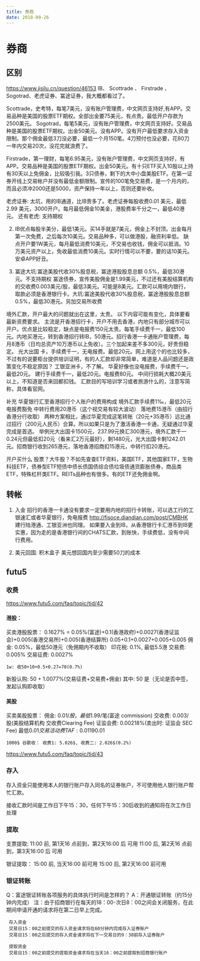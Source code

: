 ```yaml
---
title: 券商
date: 2018-09-26
---
```

# 券商

## 区别
https://www.jisilu.cn/question/46153
IB、 Scottrade 、 Firstrade 、Sogotrad、老虎证券、冨途证券，我大概都看过了。

Scottrade，史考特，每笔7美元，没有账户管理费，中文网页支持好,有APP。交易品种是美国的股票ETF期权。全部出金要75美元，有点贵。最低开户存款为2500美元。
Sogotrad，每笔5美元，没有账户管理费，中文网页支持好。交易品种是美国的股票ETF期权。出金50美元。没有APP。没有开户最低要求存入资金限制。那个佣金最低3刀没必要，最低一个月150笔。4刀预付也没必要，花80刀一年内交易20次，没花完就浪费了。

Firstrade，第一理财，每笔6.95美元，没有账户管理费，中文网页支持好，有APP。交易品种是美国的股票ETF期权。出金50美元。有十只ETF买入10股以上持有30天以上免佣金，比较吸引我。3只债券，剩下的大中小盘美股ETF。在第一证券开线上交易帐户并没有最低金额限制。宣传的100笔免交易费，是一个月内的，而且必须冲2000还是5000，资产保持一年以上，否则还要补收。


老虎证券: 太坑，用的IB通道，比IB贵多了。老虎证券每股收费0.01 美元，最低2.99 美元，3000开户。每月最低佣金10美金，港股费率千分之一，最低40港元。
还有老虎: 支持期权


2. IB优点每股半美分，最低1美元。买14手就是7美元，佣金上不封顶。出金每月第一次免费，之后每次10美元。交易品种多，可以做港股，融资利率低。
缺点开户要1W美元，每月最低消费10美元，不交易也收钱，佣金可以抵消。10万美元资产以上，免收最低消费10美元。实时行情可以不要，要的话10美元。安卓APP好丑。

3. 冨途大坑:冨途美股代收30%股息税，冨途港股股息总额 0.5%，最低30港元。不支持期权
冨途债券，宣传美股佣金是1.99美元，不过还有美股结算机构的交收费0.003美元/股，最低3美元。可能是8美元。汇款可以用境内银行，取款必须是香港银行卡。大坑:冨途美股代收30%股息税，冨途港股股息总额 0.5%，最低30港元。另加交易所收费


境外汇款，开户最大的问题就出在这里，太贵。
以下内容可能有变化，具体要看最新资费要求。
主流是开香港招行卡，开户不用去香港，内地只有部分城市可以开户。优点是比较稳定，缺点是电报费150元太贵。每笔手续费千一，最低100元。内地买港元，转到香港招行转IB，50港元。招行香港一卡通账户管理费，每月8港币（日均总资产10万港币以上免收）。三个加起来差不多300元，好贵但稳定。
光大出国 卡，手续费千一，无电报费。最低20元。网上用这个的也比较多，不过有的说要柜台提供培训证明，有的人汇款却非常简单，难道是人品问题还是政策变化不稳定原因？
工银亚洲卡，不了解。
华夏好像也没电报费，手续费千一。最低20元。
建行手续费千一，最低20元。电报费80元。
中间行损耗大概20美元以上，不知道是否来回都扣钱。
汇款目的写培训学习或者旅游什么的，注意写简称，具体看官网。

补充
华夏银行汇至香港招行个人账户的费用构成
境外汇款手续费1‰，最低20元
电报费豁免
中转行费用20港币（这个视交易有较大波动）
落地费15港币（由招行香港分行收取）
两种方案相比，通过华夏完成这笔转账（20元+35港币）远比通过招行（200元人民币）合算。所以如果只是为了激活香港一卡通，无疑通过华夏完成是首选。
举例光大出国卡1500元，237.99元换汇300港元，境外汇款千一0.24元但最低扣20元（看来汇2万元最好），剩1480元，光大出国卡剩1242.01元。招商银行收到265港元，落地香港招商扣15港元，中转行扣20港元。

开户买什么
股票？大牛股？不如先查查ETF资料，美国ETF，其他国家ETF，生物科技ETF，债券型ETF短债中债长债国债综合债垃圾债通货膨胀债券，商品类ETF，特殊杠杆类ETF。REITs品种也有很多。有的ETF还免佣金啊。

## 转帐

1. 入金
招行的香港一卡通没有要求一定要用内地的招行卡转账，可以选工行的工银速汇或者华夏银行，免电报费 http://fisoce.diandian.com/post/CMBHK
建行陆港通、工银亚洲也同理。
如果要入金到IB，从香港银行卡汇港币到IB更实惠，因为走的是香港银行间的CHATS汇款，到账快，手续费低，没有中间行费用。

2. 美元回国: 积木盒子 美元想回国内至少需要50刀的成本


## futu5

### 收费
https://www.futu5.com/faq/topic/tid/42

#### 港股：
买卖港股股票：
	0.1627% = 0.05%(富途)+0.1(香港政府)+0.0027(香港证监会)+0.005(香港交易所)+0.005(香港结算所)
		0.05+0.1+0.0027+0.005+0.005
    佣金: 0.05%，最低50港元（免佣期内不收取）
    印花税: 0.1%, 最低5.5港
    交易费: 0.005%
    交易征费: 0.0027%

    1w: 收50+10+0.5+0.27=70(0.7%)

新股认购: 50 + 1.0077%(交易征费+交易费+佣金)
    其中: 50 是（无论是否中签，发起认购即收取）

#### 美股
买卖美股股票：
    佣金: $0.01/股，最低$1.99/笔(富途 commission)
    交收费: 0.003/股(美股结算机构 交收费Clearing Fee)
    证监会费: 0.00218%(卖出时: 证监会 SEC Fee) 最低$0.01
    交易活动费TAF: 0.0119%（卖出时: 美国金融业监管局) 最低$0.01

	1000$ 谷歌收： 收费1: 5.026$, 收费二: 2.026$(0.2%)

https://www.futu5.com/faq/topic/tid/43

### 存入
存入资金只能使用本人的银行账户存入同名的证券账户，不可使用他人银行账户帮忙汇款。

接收汇款时间是工作日下午15：30，任何下午15：30后收到的通知将在次工作日处理

### 提取
支票提取:
	11:00 前, 第1天16 点前到，第2天16:00 后 可用
	11:00 后, 第2天16 点前到，第3天16:00 后 可用

银证提取：
	15:00 前, 当天16:00 前可用
	15:00 后, 第2天16:00 前可用


### 银证转账
Q：富途银证转账各项服务的具体执行时间是怎样的？
A：开通银证转账（约15分钟内完成）
     注：由于招商银行在每天的18：00-次日8：00之间会关闭服务，在此期间申请开通的请求将在第二日早上完成。

     存入资金
     交易日15：00之前提交的存入资金请求将在60分钟内完成存入证券账户
     交易日15：00之后提交的存入资金请求将在下一交易日的9：30前存入证券账户

     提取资金
     交易日15：00之前提交的提取资金请求将在当天16：00之前提取到招商银行账户